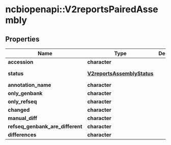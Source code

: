 # ncbiopenapi::V2reportsPairedAssembly


## Properties
Name | Type | Description | Notes
------------ | ------------- | ------------- | -------------
**accession** | **character** |  | [optional] 
**status** | [**V2reportsAssemblyStatus**](v2reportsAssemblyStatus.md) |  | [optional] [Enum: ] 
**annotation_name** | **character** |  | [optional] 
**only_genbank** | **character** |  | [optional] 
**only_refseq** | **character** |  | [optional] 
**changed** | **character** |  | [optional] 
**manual_diff** | **character** |  | [optional] 
**refseq_genbank_are_different** | **character** |  | [optional] 
**differences** | **character** |  | [optional] 


